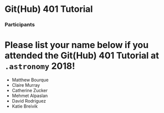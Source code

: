 # Git(Hub) 401 Tutorial

### Participants

Please list your name below if you attended the Git(Hub) 401 Tutorial at `.astronomy` 2018!
=======
- Matthew Bourque
- Claire Murray
- Catherine Zucker
- Mehmet Alpaslan
- David Rodriguez
- Katie Breivik

